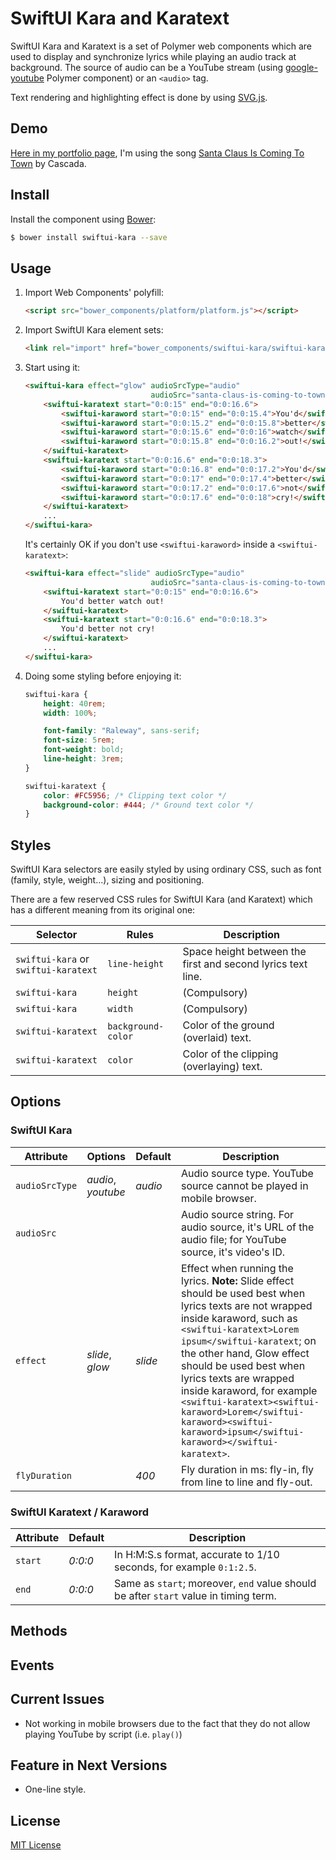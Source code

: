 # SwiftUI Kara and Karatext

SwiftUI Kara and Karatext is a set of Polymer web components which are used to display and synchronize lyrics while playing an audio track at background. The source of audio can be a YouTube stream (using [google-youtube](https://github.com/GoogleWebComponents/google-youtube) Polymer component) or an `<audio>` tag.

Text rendering and highlighting effect is done by using [SVG.js](http://svgjs.com/).

## Demo

[Here in my portfolio page](http://zuyetawarmatik.github.io/experiments/swiftui-kara), I'm using the song [Santa Claus Is Coming To Town](https://www.youtube.com/watch?v=m2-kJau6dVs) by Cascada.

## Install

Install the component using [Bower](http://bower.io/):

```sh
$ bower install swiftui-kara --save
```

## Usage

1. Import Web Components' polyfill:

	```html
	<script src="bower_components/platform/platform.js"></script>
	```
	
2. Import SwiftUI Kara element sets:

	```html
	<link rel="import" href="bower_components/swiftui-kara/swiftui-kara.html">
	```
	
3. Start using it:
	
	```html
	<swiftui-kara effect="glow" audioSrcType="audio"
								audioSrc="santa-claus-is-coming-to-town.mp3">
		<swiftui-karatext start="0:0:15" end="0:0:16.6">
			<swiftui-karaword start="0:0:15" end="0:0:15.4">You'd</swiftui-karaword>
			<swiftui-karaword start="0:0:15.2" end="0:0:15.8">better</swiftui-karaword>
			<swiftui-karaword start="0:0:15.6" end="0:0:16">watch</swiftui-karaword>
			<swiftui-karaword start="0:0:15.8" end="0:0:16.2">out!</swiftui-karaword>
		</swiftui-karatext>
		<swiftui-karatext start="0:0:16.6" end="0:0:18.3">
			<swiftui-karaword start="0:0:16.8" end="0:0:17.2">You'd</swiftui-karaword>
			<swiftui-karaword start="0:0:17" end="0:0:17.4">better</swiftui-karaword>
			<swiftui-karaword start="0:0:17.2" end="0:0:17.6">not</swiftui-karaword>
			<swiftui-karaword start="0:0:17.6" end="0:0:18">cry!</swiftui-karaword>
		</swiftui-karatext>
		...
	</swiftui-kara>
	```
	
	It's certainly OK if you don't use `<swiftui-karaword>` inside a `<swiftui-karatext>`:
	
	```html
	<swiftui-kara effect="slide" audioSrcType="audio"
								audioSrc="santa-claus-is-coming-to-town.mp3">
		<swiftui-karatext start="0:0:15" end="0:0:16.6">
			You'd better watch out!
		</swiftui-karatext>
		<swiftui-karatext start="0:0:16.6" end="0:0:18.3">
			You'd better not cry!
		</swiftui-karatext>
		...
	</swiftui-kara>
	```

4. Doing some styling before enjoying it:

	```css
	swiftui-kara {
		height: 40rem;
		width: 100%;

		font-family: "Raleway", sans-serif;
		font-size: 5rem;
		font-weight: bold;
		line-height: 3rem;
	}

	swiftui-karatext {
		color: #FC5956; /* Clipping text color */
		background-color: #444; /* Ground text color */
	}
	```
	
## Styles

SwiftUI Kara selectors are easily styled by using ordinary CSS, such as font (family, style, weight...), sizing and positioning.

There are a few reserved CSS rules for SwiftUI Kara (and Karatext) which has a different meaning from its original one:

Selector      												| Rules								| Description
---           												| --- 								| ---
`swiftui-kara` or `swiftui-karatext`	| `line-height`				| Space height between the first and second lyrics text line.
`swiftui-kara` 												| `height`						| (Compulsory)
`swiftui-kara` 												| `width`							| (Compulsory)
`swiftui-karatext`										| `background-color`	| Color of the ground (overlaid) text.
`swiftui-karatext`										| `color`							| Color of the clipping (overlaying) text.

## Options

### SwiftUI Kara

Attribute    				| Options     					| Default      		| Description
--- 								| ---         					| ---          		| ---
`audioSrcType`			| *audio*, *youtube*    | *audio*       	| Audio source type. YouTube source cannot be played in mobile browser.
`audioSrc`					|     									| 				       	| Audio source string. For audio source, it's URL of the audio file; for YouTube source, it's video's ID.
`effect`						| *slide*, *glow*    		| *slide*       	| Effect when running the lyrics. **Note:** Slide effect should be used best when lyrics texts are not wrapped inside karaword, such as `<swiftui-karatext>Lorem ipsum</swiftui-karatext`; on the other hand, Glow effect should be used best when lyrics texts are wrapped inside karaword, for example `<swiftui-karatext><swiftui-karaword>Lorem</swiftui-karaword><swiftui-karaword>ipsum</swiftui-karaword></swiftui-karatext>`.
`flyDuration`				| 											| *400*       		| Fly duration in ms: fly-in, fly from line to line and fly-out.

### SwiftUI Karatext / Karaword

Attribute    				| Default      		| Description
--- 								| ---          		| ---
`start`							| *0:0:0*       	| In H:M:S.s format, accurate to 1/10 seconds, for example `0:1:2.5`.
`end`								| *0:0:0*			    | Same as `start`; moreover, `end` value should be after `start` value in timing term.

## Methods



## Events

## Current Issues

* Not working in mobile browsers due to the fact that they do not allow playing YouTube by script (i.e. `play()`)

## Feature in Next Versions

* One-line style.

## License

[MIT License](http://opensource.org/licenses/MIT)
